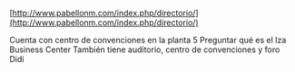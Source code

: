 [http://www.pabellonm.com/index.php/directorio/](http://www.pabellonm.com/index.php/directorio/)

Cuenta con centro de convenciones en la planta 5
Preguntar qué es el Iza Business Center
También tiene auditorio, centro de convenciones y foro Didi